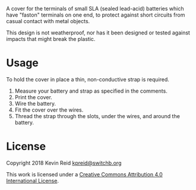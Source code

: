 A cover for the terminals of small SLA (sealed lead-acid) batteries which have "faston" terminals on one end, to protect against short circuits from casual contact with metal objects.

This design is not weatherproof, nor has it been designed or tested against impacts that might break the plastic.

# Usage

To hold the cover in place a thin, non-conductive strap is required.

1. Measure your battery and strap as specified in the comments.
2. Print the cover.
3. Wire the battery.
4. Fit the cover over the wires.
5. Thread the strap through the slots, under the wires, and around the battery.

# License

Copyright 2018 Kevin Reid <kpreid@switchb.org>

This work is licensed under a <a rel="license" href="https://creativecommons.org/licenses/by/4.0/">Creative Commons Attribution 4.0 International License</a>.
